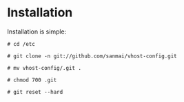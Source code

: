 # Installation
Installation is simple:

    # cd /etc

    # git clone -n git://github.com/sanmai/vhost-config.git

    # mv vhost-config/.git .

    # chmod 700 .git

    # git reset --hard
